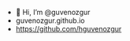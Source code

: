 - 👋 Hi, I’m @guvenozgur
- guvenozgur.github.io
- https://github.com/hguvenozgur

<!---
guvenozgur/guvenozgur is a ✨ special ✨ repository because its `README.md` (this file) appears on your GitHub profile.
You can click the Preview link to take a look at your changes.
--->
